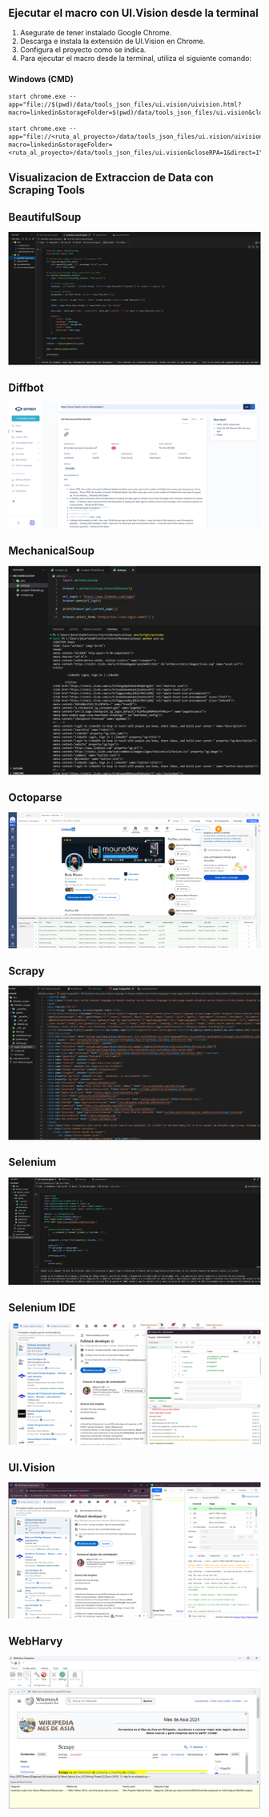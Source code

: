 ## Ejecutar el macro con UI.Vision desde la terminal

1. Asegurate de tener instalado Google Chrome.
2. Descarga e instala la extensión de UI.Vision en Chrome.
3. Configura el proyecto como se indica.
4. Para ejecutar el macro desde la terminal, utiliza el siguiente comando:

### Windows (CMD)
```shell
start chrome.exe --app="file://$(pwd)/data/tools_json_files/ui.vision/uivision.html?macro=linkedin&storageFolder=$(pwd)/data/tools_json_files/ui.vision&closeRPA=1&direct=1"

start chrome.exe --app="file://<ruta_al_proyecto>/data/tools_json_files/ui.vision/uivision.html?macro=linkedin&storageFolder=<ruta_al_proyecto>/data/tools_json_files/ui.vision&closeRPA=1&direct=1"
```

## Visualizacion de Extraccion de Data con Scraping Tools

## BeautifulSoup

![Alt BeautifulSoup](data/screenshots/BeautifulSoup.png)

## Diffbot

![Alt Diffbot](data/screenshots/Diffbot.png)

## MechanicalSoup

![Alt MechanicalSoup](data/screenshots/MechanicalSoup.png)

## Octoparse

![Alt Octoparse](data/screenshots/Octoparse.png)

## Scrapy

![Alt Scrapy](data/screenshots/Scrapy.png)

## Selenium

![Alt Selenium](data/screenshots/Selenium.png)

## Selenium IDE

![Alt SeleniumIDE](data/screenshots/SeleniumIDE.png)

## UI.Vision

![Alt UI.Vision](data/screenshots/Ui.Vision.png)

## WebHarvy

![Alt WebHarvy](data/screenshots/WebHarvy.png)